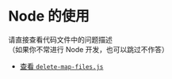 # Node 的使用

请直接查看代码文件中的问题描述  
（如果你不常进行 Node 开发，也可以跳过不作答）

- [查看 `delete-map-files.js`](./delete-map-files.js)
